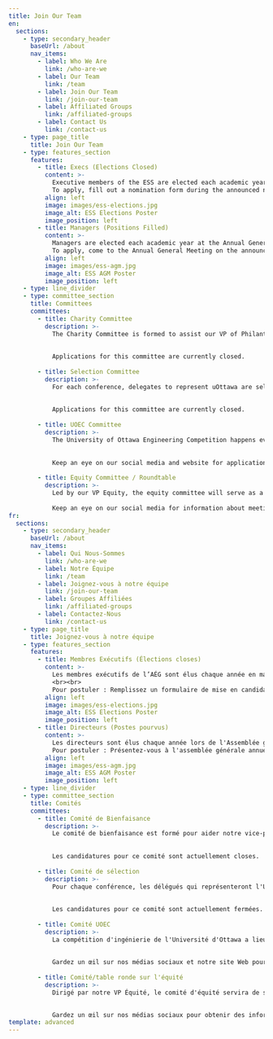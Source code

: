 ```yaml
---
title: Join Our Team
en:
  sections:
    - type: secondary_header
      baseUrl: /about
      nav_items:
        - label: Who We Are
          link: /who-are-we
        - label: Our Team
          link: /team
        - label: Join Our Team
          link: /join-our-team
        - label: Affiliated Groups
          link: /affiliated-groups
        - label: Contact Us
          link: /contact-us
    - type: page_title
      title: Join Our Team
    - type: features_section
      features:
        - title: Execs (Elections Closed)
          content: >-
            Executive members of the ESS are elected each academic year in March. Their term begins on May 1st and ends on April 30th the subsequent year. Any vacant positions will be filled through a by-election at the beginning of the fall term. <br><br>
            To apply, fill out a nomination form during the announced nomination period by getting signatures from any 15 engineering students and send it to [elections-ceo@uottawaess.ca](mailto:elections-ceo@uottawaess.ca)
          align: left
          image: images/ess-elections.jpg
          image_alt: ESS Elections Poster
          image_position: left
        - title: Managers (Positions Filled)
          content: >-
            Managers are elected each academic year at the Annual General Meeting. Their term begins on May 1st and ends on April 30th the subsequent year.<br><br>
            To apply, come to the Annual General Meeting on the announced date to run for your desired position.
          align: left
          image: images/ess-agm.jpg
          image_alt: ESS AGM Poster
          image_position: left
    - type: line_divider
    - type: committee_section
      title: Committees
      committees:
        - title: Charity Committee
          description: >-
            The Charity Committee is formed to assist our VP of Philanthropic Affairs with all things charity! Its members are responsible for suggesting charities to support, helping with events and best of all, helping plan the annual engineering charity ball!
  
  
            Applications for this committee are currently closed.
  
        - title: Selection Committee
          description: >-
            For each conference, delegates to represent uOttawa are selected by the selection committee. Members of this committee are tasked with reviewing applications anonymously and helping our VP external select delegates for several conferences throughout the academic year.
  
  
            Applications for this committee are currently closed.
  
        - title: UOEC Committee
          description: >-
            The University of Ottawa Engineering Competition happens every year in the fall semester. Each year, a committee of students is pulled together to assist our VP of Internal Affairs in the organization and execution of the event. 
  
  
            Keep an eye on our social media and website for applications information!
  
        - title: Equity Committee / Roundtable
          description: >-
            Led by our VP Equity, the equity committee will serve as a support to all clubs. The meetings of the committee are open to all members in a roundtable form. 
            
            Keep an eye on our social media for information about meetings!
fr:
  sections:
    - type: secondary_header
      baseUrl: /about
      nav_items:
        - label: Qui Nous-Sommes
          link: /who-are-we
        - label: Notre Équipe
          link: /team
        - label: Joignez-vous à notre équipe
          link: /join-our-team
        - label: Groupes Affiliées
          link: /affiliated-groups
        - label: Contactez-Nous
          link: /contact-us
    - type: page_title
      title: Joignez-vous à notre équipe
    - type: features_section
      features:
        - title: Membres Exécutifs (Élections closes)
          content: >-
            Les membres exécutifs de l’AÉG sont élus chaque année en mars. Leur mandat commence le 1er mai et se termine le 30 avril de l'année suivante. Tout poste vacant sera comblé par une élection partielle au début de la session d'automne.
            <br><br>
            Pour postuler : Remplissez un formulaire de mise en candidature pendant la période de mise en candidature annoncée en obtenant les signatures de 15 étudiants en génie et envoyez-le au DGÉ [elections-ceo@uottawaess.ca](mailto:elections-ceo@uottawaess.ca)
          align: left
          image: images/ess-elections.jpg
          image_alt: ESS Elections Poster
          image_position: left
        - title: Directeurs (Postes pourvus)
          content: >-
            Les directeurs sont élus chaque année lors de l'Assemblée générale annuelle. Leur mandat commence le 1er mai et se termine le 30 avril de l'année suivante.<br><br>
            Pour postuler : Présentez-vous à l'assemblée générale annuelle à la date annoncée pour vous présenter au poste que vous désirez.
          align: left
          image: images/ess-agm.jpg
          image_alt: ESS AGM Poster
          image_position: left
    - type: line_divider
    - type: committee_section
      title: Comités
      committees:
        - title: Comité de Bienfaisance
          description: >-
            Le comité de bienfaisance est formé pour aider notre vice-président des affaires philanthropiques pour tout ce qui concerne la bienfaisance ! Ses membres sont chargés de suggérer des organismes de bienfaisance à soutenir, d'aider à l'organisation d'événements et, surtout, d'aider à planifier le bal annuel de charité des ingénieurs !
  
  
            Les candidatures pour ce comité sont actuellement closes.
  
        - title: Comité de sélection
          description: >-
            Pour chaque conférence, les délégués qui représenteront l'Université d'Ottawa sont choisis par le comité de sélection. Les membres de ce comité ont pour tâche d'examiner les demandes de façon anonyme et d'aider notre VP externe à sélectionner les délégués pour plusieurs conférences au cours de l'année universitaire.
  
  
            Les candidatures pour ce comité sont actuellement fermées.
  
        - title: Comité UOEC
          description: >-
            La compétition d'ingénierie de l'Université d'Ottawa a lieu chaque année au semestre d'automne. Chaque année, un comité d'étudiants est mis sur pied pour aider notre VP des affaires internes dans l'organisation et l'exécution de l'événement.
  
  
            Gardez un œil sur nos médias sociaux et notre site Web pour des informations sur les candidatures !
  
        - title: Comité/table ronde sur l'équité
          description: >-
            Dirigé par notre VP Équité, le comité d'équité servira de soutien à tous les clubs. Les réunions du comité sont ouvertes à tous les membres sous forme de table ronde.

            
            Gardez un œil sur nos médias sociaux pour obtenir des informations sur les réunions !
template: advanced
---
```

